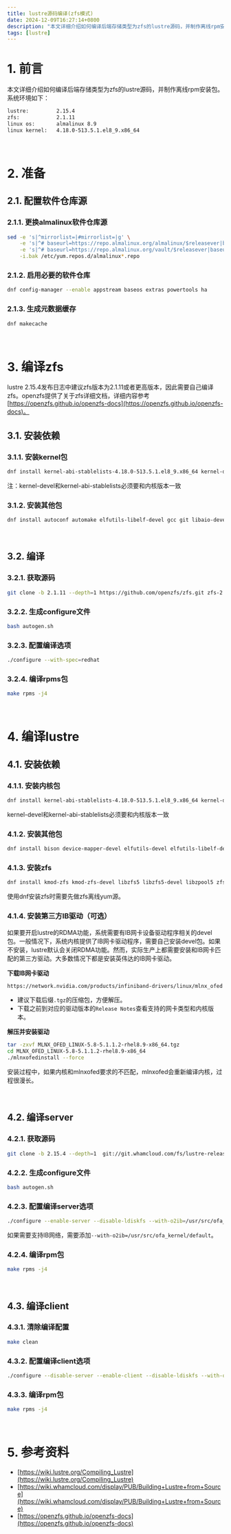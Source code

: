 ```yaml
---
title: lustre源码编译(zfs模式)
date: 2024-12-09T16:27:14+0800
description: "本文详细介绍如何编译后端存储类型为zfs的lustre源码，并制作离线rpm安装包。"
tags: [lustre]
---
```



# 1. 前言
本文详细介绍如何编译后端存储类型为zfs的lustre源码，并制作离线rpm安装包。系统环境如下：
```bash
lustre:         2.15.4
zfs:            2.1.11
linux os:       almalinux 8.9
linux kernel:   4.18.0-513.5.1.el8_9.x86_64
```

&nbsp;
&nbsp;
# 2. 准备
## 2.1. 配置软件仓库源
### 2.1.1. 更换almalinux软件仓库源
```bash
sed -e 's|^mirrorlist=|#mirrorlist=|g' \
    -e 's|^# baseurl=https://repo.almalinux.org/almalinux/$releasever|baseurl=https://mirrors.nju.edu.cn/almalinux-vault/8.9|g' \
    -e 's|^# baseurl=https://repo.almalinux.org/vault/$releasever|baseurl=https://mirrors.nju.edu.cn/almalinux-vault/8.9|g' \
    -i.bak /etc/yum.repos.d/almalinux*.repo
```

### 2.1.2. 启用必要的软件仓库
```bash
dnf config-manager --enable appstream baseos extras powertools ha
```

### 2.1.3. 生成元数据缓存
```bash
dnf makecache
```

&nbsp;
&nbsp;
# 3. 编译zfs
lustre 2.15.4发布日志中建议zfs版本为2.1.11或者更高版本，因此需要自己编译zfs。openzfs提供了关于zfs详细文档，详细内容参考[https://openzfs.github.io/openzfs-docs](https://openzfs.github.io/openzfs-docs)。

## 3.1. 安装依赖
### 3.1.1. 安装kernel包
```bash
dnf install kernel-abi-stablelists-4.18.0-513.5.1.el8_9.x86_64 kernel-devel-4.18.0-513.5.1.el8_9.x86_64 kernel-headers-4.18.0-513.5.1.el8_9.x86_64 kernel-rpm-macros
```
注：kernel-devel和kernel-abi-stablelists必须要和内核版本一致

### 3.1.2. 安装其他包
```bash
dnf install autoconf automake elfutils-libelf-devel gcc git libaio-devel libattr-devel libblkid-devel libcurl-devel libffi-devel libtirpc-devel libtool libuuid-devel make ncompress openssl-devel python3-cffi python3-packaging python36 python36-devel rpm-build systemd-devel zlib-devel
```

&nbsp;
## 3.2. 编译
### 3.2.1. 获取源码
```bash
git clone -b 2.1.11 --depth=1 https://github.com/openzfs/zfs.git zfs-2.1.11
```

### 3.2.2. 生成configure文件
```bash
bash autogen.sh
```

### 3.2.3. 配置编译选项
```bash
./configure --with-spec=redhat
```

### 3.2.4. 编译rpms包
```bash
make rpms -j4
```

&nbsp;
&nbsp;
# 4. 编译lustre
## 4.1. 安装依赖
### 4.1.1. 安装内核包
```bash
dnf install kernel-abi-stablelists-4.18.0-513.5.1.el8_9.x86_64 kernel-devel-4.18.0-513.5.1.el8_9.x86_64 kernel-headers-4.18.0-513.5.1.el8_9.x86_64 kernel-rpm-macros
```
kernel-devel和kernel-abi-stablelists必须要和内核版本一致

### 4.1.2. 安装其他包
```bash
dnf install bison device-mapper-devel elfutils-devel elfutils-libelf-devel expect flex gcc gcc-c++ git glib2-devel keyutils-libs-devel krb5-devel ksh libattr-devel libblkid-devel libmount-devel libnl3-devel libselinux-devel libtool libuuid-devel libyaml-devel make ncurses-devel net-snmp-devel newt-devel numactl-devel patchutils pciutils-devel perl-ExtUtils-Embed pesign python36-devel rpm-build systemd-devel tcl tcl-devel tk tk-devel xmlto yum-utils zlib-devel
```

### 4.1.3. 安装zfs
```bash
dnf install kmod-zfs kmod-zfs-devel libzfs5 libzfs5-devel libzpool5 zfs
```
使用dnf安装zfs时需要先做zfs离线yum源。

### 4.1.4. 安装第三方IB驱动（可选）
如果要开启lustre的RDMA功能，系统需要有IB网卡设备驱动程序相关的devel包。一般情况下，系统内核提供了IB网卡驱动程序，需要自己安装devel包。如果不安装，lustre默认会关闭RDMA功能。然而，实际生产上都需要安装和IB网卡匹配的第三方驱动。大多数情况下都是安装英伟达的IB网卡驱动。

**下载IB网卡驱动**
```bash
https://network.nvidia.com/products/infiniband-drivers/linux/mlnx_ofed
```
- 建议下载后缀`.tgz`的压缩包，方便解压。
- 下载之前到对应的驱动版本的`Release Notes`查看支持的网卡类型和内核版本。

**解压并安装驱动**
```bash
tar -zxvf MLNX_OFED_LINUX-5.8-5.1.1.2-rhel8.9-x86_64.tgz
cd MLNX_OFED_LINUX-5.8-5.1.1.2-rhel8.9-x86_64
./mlnxofedinstall --force
```
安装过程中，如果内核和mlnxofed要求的不匹配，mlnxofed会重新编译内核，过程很漫长。

&nbsp;
## 4.2. 编译server
### 4.2.1. 获取源码
```bash
git clone -b 2.15.4 --depth=1  git://git.whamcloud.com/fs/lustre-release.git lustre-2.15.4
```

### 4.2.2. 生成configure文件
```bash
bash autogen.sh
```

### 4.2.3. 配置编译server选项
```bash
./configure --enable-server --disable-ldiskfs --with-o2ib=/usr/src/ofa_kernel/default
```
如果需要支持IB网络，需要添加`--with-o2ib=/usr/src/ofa_kernel/default`。

### 4.2.4. 编译rpm包
```bash
make rpms -j4
```

&nbsp;
## 4.3. 编译client
### 4.3.1. 清除编译配置
```bash
make clean
```

### 4.3.2. 配置编译client选项
```bash
./configure --disable-server --enable-client --disable-ldiskfs --with-o2ib=/usr/src/ofa_kernel/default
```

### 4.3.3. 编译rpm包
```bash
make rpms -j4
```

&nbsp;
&nbsp;
# 5. 参考资料
- [https://wiki.lustre.org/Compiling_Lustre](https://wiki.lustre.org/Compiling_Lustre)
- [https://wiki.whamcloud.com/display/PUB/Building+Lustre+from+Source](https://wiki.whamcloud.com/display/PUB/Building+Lustre+from+Source)
- [https://openzfs.github.io/openzfs-docs](https://openzfs.github.io/openzfs-docs)